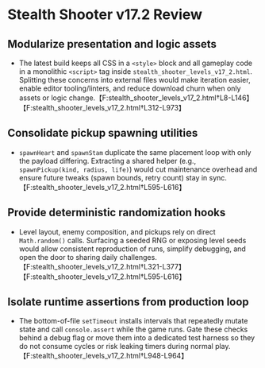 # Stealth Shooter v17.2 Review

## Modularize presentation and logic assets
- The latest build keeps all CSS in a `<style>` block and all gameplay code in a monolithic `<script>` tag inside `stealth_shooter_levels_v17_2.html`. Splitting these concerns into external files would make iteration easier, enable editor tooling/linters, and reduce download churn when only assets or logic change.【F:stealth_shooter_levels_v17_2.html†L8-L146】【F:stealth_shooter_levels_v17_2.html†L312-L973】

## Consolidate pickup spawning utilities
- `spawnHeart` and `spawnStam` duplicate the same placement loop with only the payload differing. Extracting a shared helper (e.g., `spawnPickup(kind, radius, life)`) would cut maintenance overhead and ensure future tweaks (spawn bounds, retry count) stay in sync.【F:stealth_shooter_levels_v17_2.html†L595-L616】

## Provide deterministic randomization hooks
- Level layout, enemy composition, and pickups rely on direct `Math.random()` calls. Surfacing a seeded RNG or exposing level seeds would allow consistent reproduction of runs, simplify debugging, and open the door to sharing daily challenges.【F:stealth_shooter_levels_v17_2.html†L321-L377】【F:stealth_shooter_levels_v17_2.html†L595-L616】

## Isolate runtime assertions from production loop
- The bottom-of-file `setTimeout` installs intervals that repeatedly mutate state and call `console.assert` while the game runs. Gate these checks behind a debug flag or move them into a dedicated test harness so they do not consume cycles or risk leaking timers during normal play.【F:stealth_shooter_levels_v17_2.html†L948-L964】
